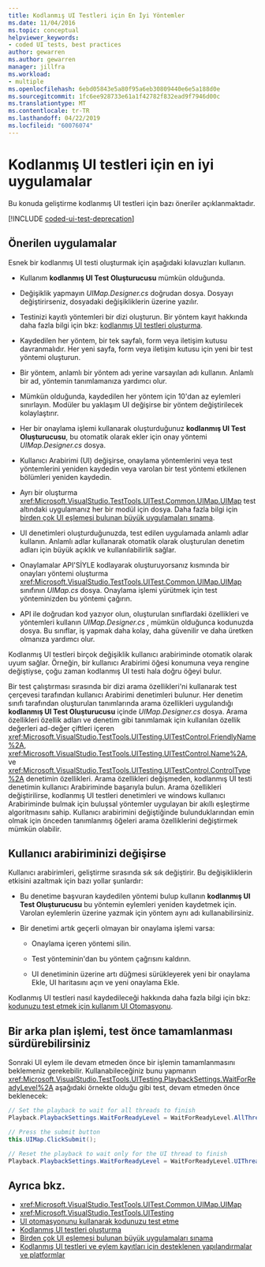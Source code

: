 ```yaml
---
title: Kodlanmış UI Testleri için En İyi Yöntemler
ms.date: 11/04/2016
ms.topic: conceptual
helpviewer_keywords:
- coded UI tests, best practices
author: gewarren
ms.author: gewarren
manager: jillfra
ms.workload:
- multiple
ms.openlocfilehash: 6ebd05843e5a80f95a6eb30809440e6e5a188d0e
ms.sourcegitcommit: 1fc6ee928733e61a1f42782f832ead9f7946d00c
ms.translationtype: MT
ms.contentlocale: tr-TR
ms.lasthandoff: 04/22/2019
ms.locfileid: "60076074"
---
```

# <a name="best-practices-for-coded-ui-tests"></a>Kodlanmış UI testleri için en iyi uygulamalar

Bu konuda geliştirme kodlanmış UI testleri için bazı öneriler açıklanmaktadır.

[!INCLUDE [coded-ui-test-deprecation](includes/coded-ui-test-deprecation.md)]

## <a name="best-practices"></a>Önerilen uygulamalar

Esnek bir kodlanmış UI testi oluşturmak için aşağıdaki kılavuzları kullanın.

- Kullanım **kodlanmış UI Test Oluşturucusu** mümkün olduğunda.

- Değişiklik yapmayın *UIMap.Designer.cs* doğrudan dosya. Dosyayı değiştirirseniz, dosyadaki değişikliklerin üzerine yazılır.

- Testinizi kayıtlı yöntemleri bir dizi oluşturun. Bir yöntem kayıt hakkında daha fazla bilgi için bkz: [kodlanmış UI testleri oluşturma](../test/use-ui-automation-to-test-your-code.md).

- Kaydedilen her yöntem, bir tek sayfalı, form veya iletişim kutusu davranmalıdır. Her yeni sayfa, form veya iletişim kutusu için yeni bir test yöntemi oluşturun.

- Bir yöntem, anlamlı bir yöntem adı yerine varsayılan adı kullanın. Anlamlı bir ad, yöntemin tanımlamanıza yardımcı olur.

- Mümkün olduğunda, kaydedilen her yöntem için 10'dan az eylemleri sınırlayın. Modüler bu yaklaşım UI değişirse bir yöntem değiştirilecek kolaylaştırır.

- Her bir onaylama işlemi kullanarak oluşturduğunuz **kodlanmış UI Test Oluşturucusu**, bu otomatik olarak ekler için onay yöntemi *UIMap.Designer.cs* dosya.

- Kullanıcı Arabirimi (UI) değişirse, onaylama yöntemlerini veya test yöntemlerini yeniden kaydedin veya varolan bir test yöntemi etkilenen bölümleri yeniden kaydedin.

- Ayrı bir oluşturma <xref:Microsoft.VisualStudio.TestTools.UITest.Common.UIMap.UIMap> test altındaki uygulamanız her bir modül için dosya. Daha fazla bilgi için [birden çok UI eşlemesi bulunan büyük uygulamaları sınama](../test/testing-a-large-application-with-multiple-ui-maps.md).

- UI denetimleri oluşturduğunuzda, test edilen uygulamada anlamlı adlar kullanın. Anlamlı adlar kullanarak otomatik olarak oluşturulan denetim adları için büyük açıklık ve kullanılabilirlik sağlar.

- Onaylamalar API'SİYLE kodlayarak oluşturuyorsanız kısmında bir onayları yöntemi oluşturma <xref:Microsoft.VisualStudio.TestTools.UITest.Common.UIMap.UIMap> sınıfının *UIMap.cs* dosya. Onaylama işlemi yürütmek için test yönteminizden bu yöntemi çağırın.

- API ile doğrudan kod yazıyor olun, oluşturulan sınıflardaki özellikleri ve yöntemleri kullanın *UIMap.Designer.cs* , mümkün olduğunca kodunuzda dosya. Bu sınıflar, iş yapmak daha kolay, daha güvenilir ve daha üretken olmanıza yardımcı olur.

Kodlanmış UI testleri birçok değişiklik kullanıcı arabiriminde otomatik olarak uyum sağlar. Örneğin, bir kullanıcı Arabirimi öğesi konumuna veya rengine değiştiyse, çoğu zaman kodlanmış UI testi hala doğru öğeyi bulur.

Bir test çalıştırması sırasında bir dizi arama özellikleri'ni kullanarak test çerçevesi tarafından kullanıcı Arabirimi denetimleri bulunur. Her denetim sınıfı tarafından oluşturulan tanımlarında arama özellikleri uygulandığı **kodlanmış UI Test Oluşturucusu** içinde *UIMap.Designer.cs* dosya. Arama özellikleri özellik adları ve denetim gibi tanımlamak için kullanılan özellik değerleri ad-değer çiftleri içeren <xref:Microsoft.VisualStudio.TestTools.UITesting.UITestControl.FriendlyName%2A>, <xref:Microsoft.VisualStudio.TestTools.UITesting.UITestControl.Name%2A>, ve <xref:Microsoft.VisualStudio.TestTools.UITesting.UITestControl.ControlType%2A> denetimin özellikleri. Arama özellikleri değişmeden, kodlanmış UI testi denetimin kullanıcı Arabiriminde başarıyla bulun. Arama özellikleri değiştirilirse, kodlanmış UI testleri denetimleri ve windows kullanıcı Arabiriminde bulmak için buluşsal yöntemler uygulayan bir akıllı eşleştirme algoritmasını sahip. Kullanıcı arabirimini değiştiğinde bulunduklarından emin olmak için önceden tanımlanmış öğeleri arama özelliklerini değiştirmek mümkün olabilir.

## <a name="if-your-user-interface-changes"></a>Kullanıcı arabiriminizi değişirse

Kullanıcı arabirimleri, geliştirme sırasında sık sık değiştirir. Bu değişikliklerin etkisini azaltmak için bazı yollar şunlardır:

- Bu denetime başvuran kaydedilen yöntemi bulup kullanın **kodlanmış UI Test Oluşturucusu** bu yöntemin eylemleri yeniden kaydetmek için. Varolan eylemlerin üzerine yazmak için yöntem aynı adı kullanabilirsiniz.

- Bir denetimi artık geçerli olmayan bir onaylama işlemi varsa:

    - Onaylama içeren yöntemi silin.

    - Test yönteminin'dan bu yöntem çağrısını kaldırın.

    - UI denetiminin üzerine artı düğmesi sürükleyerek yeni bir onaylama Ekle, UI haritasını açın ve yeni onaylama Ekle.

Kodlanmış UI testleri nasıl kaydedileceği hakkında daha fazla bilgi için bkz: [kodunuzu test etmek için kullanım UI Otomasyonu](../test/use-ui-automation-to-test-your-code.md).

## <a name="if-a-background-process-needs-to-complete-before-the-test-can-continue"></a>Bir arka plan işlemi, test önce tamamlanması sürdürebilirsiniz

Sonraki UI eylem ile devam etmeden önce bir işlemin tamamlanmasını beklemeniz gerekebilir. Kullanabileceğiniz bunu yapmanın <xref:Microsoft.VisualStudio.TestTools.UITesting.PlaybackSettings.WaitForReadyLevel%2A> aşağıdaki örnekte olduğu gibi test, devam etmeden önce beklenecek:

```csharp
// Set the playback to wait for all threads to finish
Playback.PlaybackSettings.WaitForReadyLevel = WaitForReadyLevel.AllThreads;

// Press the submit button
this.UIMap.ClickSubmit();

// Reset the playback to wait only for the UI thread to finish
Playback.PlaybackSettings.WaitForReadyLevel = WaitForReadyLevel.UIThreadOnly;
```

## <a name="see-also"></a>Ayrıca bkz.

- <xref:Microsoft.VisualStudio.TestTools.UITest.Common.UIMap.UIMap>
- <xref:Microsoft.VisualStudio.TestTools.UITesting>
- [UI otomasyonunu kullanarak kodunuzu test etme](../test/use-ui-automation-to-test-your-code.md)
- [Kodlanmış UI testleri oluşturma](../test/use-ui-automation-to-test-your-code.md)
- [Birden çok UI eşlemesi bulunan büyük uygulamaları sınama](../test/testing-a-large-application-with-multiple-ui-maps.md)
- [Kodlanmış UI testleri ve eylem kayıtları için desteklenen yapılandırmalar ve platformlar](../test/supported-configurations-and-platforms-for-coded-ui-tests-and-action-recordings.md)